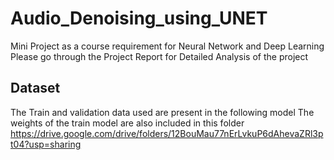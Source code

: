 # Audio_Denoising_using_UNET

Mini Project as a course requirement for Neural Network and Deep Learning
Please go through the Project Report for Detailed Analysis of the project

## Dataset
The Train and validation data used are present in the following model
The weights of the train model are also included in this folder
https://drive.google.com/drive/folders/12BouMau77nErLvkuP6dAhevaZRl3pt04?usp=sharing
